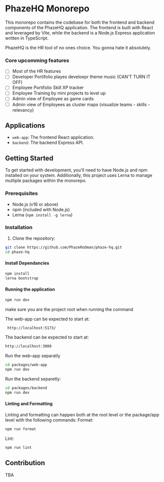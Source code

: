 # PhazeHQ Monorepo

This monorepo contains the codebase for both the frontend and backend components of the PhazeHQ application. The frontend is built with React and leveraged by Vite, while the backend is a Node.js Express application written in TypeScript.

PhazeHQ is the HR tool of no ones choice. You gonna hate it absolutely.

### Core upcomming features 
- [ ] Most of the HR features
- [ ] Developer Portifolio playes develoepr theme music (CAN'T TURN IT OFF) 
- [ ] Employee Portifolio Skill XP tracker
- [ ] Employee Training by mini projects to level up
- [ ] Admin view of Employee as game cards
- [ ] Admin view of Employees as cluster maps (visualize teams -  skills - relevancy)

## Applications

- `web-app`: The frontend React application.
- `backend`: The backend Express API.

## Getting Started

To get started with development, you'll need to have Node.js and npm installed on your system. Additionally, this project uses Lerna to manage multiple packages within the monorepo.

### Prerequisites

- Node.js (v16 or above)
- npm (included with Node.js)
- Lerna (`npm install -g lerna`)

### Installation

1. Clone the repository:

```bash
git clone https://github.com/PhazeRoOman/phaze-hq.git 
cd phaze-hq
```

#### Install Dependancies
```bash
npm install
lerna bootstrap
```

#### Running the application
```bash
npm run dev
```
make sure you are the project root when running the command

The web-app can be expected to start at:
```bash
 http://localhost:5173/
```

The backend can be expected to start at: 
```bash
http://localhost:3000
```

Run the web-app separatly
```bash
cd packages/web-app
npm run dev
```

Run the backend separetly: 
```bash
cd packages/backend
npm run dev
```


#### Linting and Formatting
Linting and formatting can happen both at the root level or the package/app level
with the following commands:
Format: 
```bash
npm run format
```
Lint:
```bash
npm run lint
```


## Contribution
TBA



